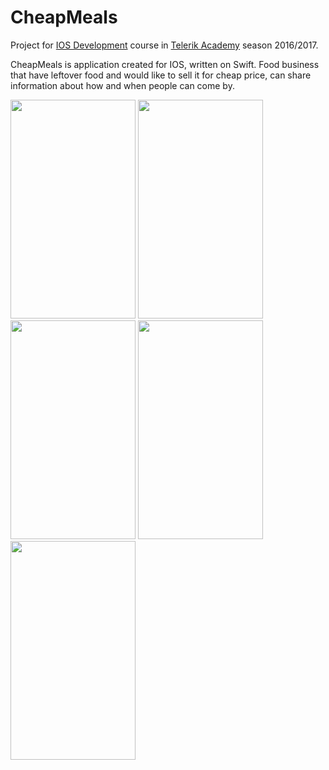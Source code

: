 # CheapMeals

Project for [IOS Development](https://github.com/TelerikAcademy/Mobile-Applications-for-iOS) course in [Telerik Academy](www.telerikacademy.com) season 2016/2017.

CheapMeals is application created for IOS, written on Swift. Food business that have leftover food and would like to sell it for cheap price, can share information about how and when people can come by. 

<img src="http://i.imgur.com/9F0Kr6b.png" width="200" height="350" />
<img src="http://i.imgur.com/5a1CVsA.png" width="200" height="350" />
<img src="http://i.imgur.com/C4taCje.png" width="200" height="350" />
<img src="http://i.imgur.com/YpW0UMB.png" width="200" height="350" />
<img src="http://i.imgur.com/SZJWdLW.png" width="200" height="350" />
